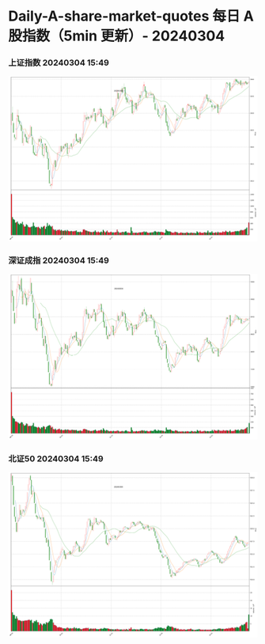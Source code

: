 
# Daily-A-share-market-quotes 每日 A 股指数（5min 更新）- 20240304

### 上证指数 20240304 15:49
![](./fig/2024/3/20240304-sh000001.png)

### 深证成指 20240304 15:49
![](./fig/2024/3/20240304-sz399001.png)

### 北证50 20240304 15:49
![](./fig/2024/3/20240304-bj899050.png)
